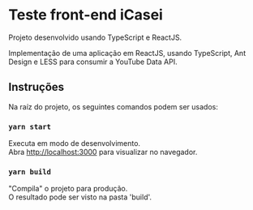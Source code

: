 # Teste front-end iCasei

Projeto desenvolvido usando TypeScript e ReactJS.

Implementação de uma aplicação em ReactJS, usando TypeScript, Ant Design e LESS para consumir a YouTube Data API.

## Instruções

Na raíz do projeto, os seguintes comandos podem ser usados:

### `yarn start`

Executa em modo de desenvolvimento.\
Abra [http://localhost:3000](http://localhost:3000) para visualizar no navegador.

### `yarn build`

"Compila" o projeto para produção.\
O resultado pode ser visto na pasta 'build'.